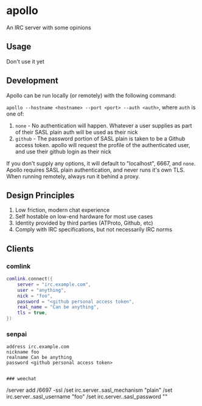 # apollo

An IRC server with some opinions

## Usage

Don't use it yet

## Development

Apollo can be run locally (or remotely) with the following command:

`apollo --hostname <hostname> --port <port> --auth <auth>`, where `auth` is one
of:

1. `none` - No authentication will happen. Whatever a user supplies as part of
their SASL plain auth will be used as their nick
2. `github` - The password portion of SASL plain is taken to be a Github access
token. apollo will request the profile of the authenticated user, and use their
github login as their nick

If you don't supply any options, it will default to "localhost", 6667, and
`none`. Apollo requires SASL plain authentication, and never runs it's own TLS.
When running remotely, always run it behind a proxy.

## Design Principles

1. Low friction, modern chat experience
2. Self hostable on low-end hardware for most use cases
3. Identity provided by third parties (ATProto, Github, etc)
4. Comply with IRC specifications, but not necessarily IRC norms

## Clients

### comlink

```lua
comlink.connect({
	server = "irc.example.com",
	user = "anything",
	nick = "foo",
	password = "<github personal access token",
	real_name = "Can be anything",
	tls = true,
})
```

### senpai

```scfg
address irc.example.com
nickname foo
realname Can be anything
password <github personal access token>
```
```

### weechat

```
/server add <servername> <url>/6697 -ssl
/set irc.server.<servername>.sasl_mechanism "plain"
/set irc.server.<servername>.sasl_username "foo"
/set irc.server.<servername>.sasl_password "<github personal access token>"
```
